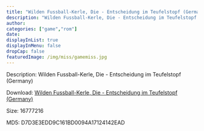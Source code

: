 ```yaml
---
title: "Wilden Fussball-Kerle, Die - Entscheidung im Teufelstopf (Germany)"
description: "Wilden Fussball-Kerle, Die - Entscheidung im Teufelstopf (Germany)"
author: 
categories: ["game","rom"]
date: 
displayInList: true
displayInMenu: false
dropCap: false
featuredImage: /img/miss/gamemiss.jpg
---
```


Description: Wilden Fussball-Kerle, Die - Entscheidung im Teufelstopf (Germany)

Download: <a style="text-decoration:underline;" href="https://mega.nz/#!mDY2kSrK!KrSsnU4LdAYCq-ncVKg_Oe7k_GrCXHuNOu1m1Upiq2I" target = "_blank" rel = "nofollow" > Wilden Fussball-Kerle, Die - Entscheidung im Teufelstopf (Germany)</a>

Size: 16777216

MD5: D7D3E3EDD9C161BD0094A17124142EAD

